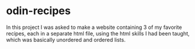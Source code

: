 # odin-recipes
In this project I was asked to make a website containing 3 of my favorite recipes, each in a separate html file, using the html skills I had been taught, which was basically unordered and ordered lists.
